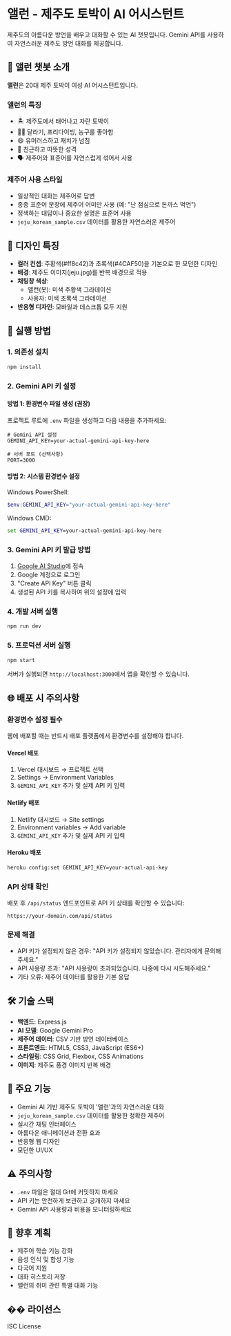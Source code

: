 # 앨런 - 제주도 토박이 AI 어시스턴트

제주도의 아름다운 방언을 배우고 대화할 수 있는 AI 챗봇입니다. Gemini API를 사용하여 자연스러운 제주도 방언 대화를 제공합니다.

## 🤖 앨런 챗봇 소개

**앨런**은 20대 제주 토박이 여성 AI 어시스턴트입니다.

### **앨런의 특징**
- 🏝️ 제주도에서 태어나고 자란 토박이
- 🏊‍♀️ 달라기, 프리다이빙, 농구를 좋아함
- 😄 유머러스하고 재치가 넘침
- 💝 친근하고 따뜻한 성격
- 🗣️ 제주어와 표준어를 자연스럽게 섞어서 사용

### **제주어 사용 스타일**
- 일상적인 대화는 제주어로 답변
- 종종 표준어 문장에 제주어 어미만 사용 (예: "난 점심으로 돈까스 먹언")
- 정색하는 대답이나 중요한 설명은 표준어 사용
- `jeju_korean_sample.csv` 데이터를 활용한 자연스러운 제주어

## 🎨 디자인 특징

- **컬러 컨셉**: 주황색(#ff8c42)과 초록색(#4CAF50)을 기본으로 한 모던한 디자인
- **배경**: 제주도 이미지(jeju.jpg)를 반복 배경으로 적용
- **채팅창 색상**:
  - 앨런(봇): 미색 주황색 그라데이션
  - 사용자: 미색 초록색 그라데이션
- **반응형 디자인**: 모바일과 데스크톱 모두 지원

## 🚀 실행 방법

### 1. 의존성 설치
```bash
npm install
```

### 2. Gemini API 키 설정

#### 방법 1: 환경변수 파일 생성 (권장)
프로젝트 루트에 `.env` 파일을 생성하고 다음 내용을 추가하세요:

```env
# Gemini API 설정
GEMINI_API_KEY=your-actual-gemini-api-key-here

# 서버 포트 (선택사항)
PORT=3000
```

#### 방법 2: 시스템 환경변수 설정
Windows PowerShell:
```powershell
$env:GEMINI_API_KEY="your-actual-gemini-api-key-here"
```

Windows CMD:
```cmd
set GEMINI_API_KEY=your-actual-gemini-api-key-here
```

### 3. Gemini API 키 발급 방법
1. [Google AI Studio](https://makersuite.google.com/app/apikey)에 접속
2. Google 계정으로 로그인
3. "Create API Key" 버튼 클릭
4. 생성된 API 키를 복사하여 위의 설정에 입력

### 4. 개발 서버 실행
```bash
npm run dev
```

### 5. 프로덕션 서버 실행
```bash
npm start
```

서버가 실행되면 `http://localhost:3000`에서 앱을 확인할 수 있습니다.

## 🌐 배포 시 주의사항

### **환경변수 설정 필수**
웹에 배포할 때는 반드시 배포 플랫폼에서 환경변수를 설정해야 합니다.

#### **Vercel 배포**
1. Vercel 대시보드 → 프로젝트 선택
2. Settings → Environment Variables
3. `GEMINI_API_KEY` 추가 및 실제 API 키 입력

#### **Netlify 배포**
1. Netlify 대시보드 → Site settings
2. Environment variables → Add variable
3. `GEMINI_API_KEY` 추가 및 실제 API 키 입력

#### **Heroku 배포**
```bash
heroku config:set GEMINI_API_KEY=your-actual-api-key
```

### **API 상태 확인**
배포 후 `/api/status` 엔드포인트로 API 키 상태를 확인할 수 있습니다:
```
https://your-domain.com/api/status
```

### **문제 해결**
- API 키가 설정되지 않은 경우: "API 키가 설정되지 않았습니다. 관리자에게 문의해주세요."
- API 사용량 초과: "API 사용량이 초과되었습니다. 나중에 다시 시도해주세요."
- 기타 오류: 제주어 데이터를 활용한 기본 응답

## 🛠️ 기술 스택

- **백엔드**: Express.js
- **AI 모델**: Google Gemini Pro
- **제주어 데이터**: CSV 기반 방언 데이터베이스
- **프론트엔드**: HTML5, CSS3, JavaScript (ES6+)
- **스타일링**: CSS Grid, Flexbox, CSS Animations
- **이미지**: 제주도 풍경 이미지 반복 배경

## 📱 주요 기능

- Gemini AI 기반 제주도 토박이 '앨런'과의 자연스러운 대화
- `jeju_korean_sample.csv` 데이터를 활용한 정확한 제주어
- 실시간 채팅 인터페이스
- 아름다운 애니메이션과 전환 효과
- 반응형 웹 디자인
- 모던한 UI/UX

## ⚠️ 주의사항

- `.env` 파일은 절대 Git에 커밋하지 마세요
- API 키는 안전하게 보관하고 공개하지 마세요
- Gemini API 사용량과 비용을 모니터링하세요

## 🎯 향후 계획

- 제주어 학습 기능 강화
- 음성 인식 및 합성 기능
- 다국어 지원
- 대화 히스토리 저장
- 앨런의 취미 관련 특별 대화 기능

## �� 라이선스

ISC License

